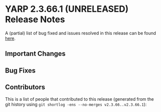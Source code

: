 YARP 2.3.66.1 (UNRELEASED) Release Notes
========================================


A (partial) list of bug fixed and issues resolved in this release can be found
[here](https://github.com/robotology/yarp/issues?q=label%3A%22Fixed+in%3A+YARP+2.3.66.1%22).


Important Changes
-----------------

Bug Fixes
---------

Contributors
------------

This is a list of people that contributed to this release (generated from the
git history using `git shortlog -ens --no-merges v2.3.66..v2.3.66.1`):

```
```
